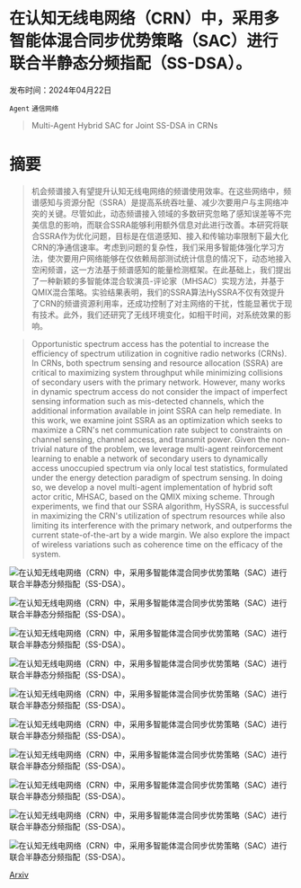 # 在认知无线电网络（CRN）中，采用多智能体混合同步优势策略（SAC）进行联合半静态分频指配（SS-DSA）。

发布时间：2024年04月22日

`Agent` `通信网络`

> Multi-Agent Hybrid SAC for Joint SS-DSA in CRNs

# 摘要

> 机会频谱接入有望提升认知无线电网络的频谱使用效率。在这些网络中，频谱感知与资源分配（SSRA）是提高系统吞吐量、减少次要用户与主网络冲突的关键。尽管如此，动态频谱接入领域的多数研究忽略了感知误差等不完美信息的影响，而联合SSRA能够利用额外信息对此进行改善。本研究将联合SSRA作为优化问题，目标是在信道感知、接入和传输功率限制下最大化CRN的净通信速率。考虑到问题的复杂性，我们采用多智能体强化学习方法，使次要用户网络能够在仅依赖局部测试统计信息的情况下，动态地接入空闲频谱，这一方法基于频谱感知的能量检测框架。在此基础上，我们提出了一种新颖的多智能体混合软演员-评论家（MHSAC）实现方法，并基于QMIX混合策略。实验结果表明，我们的SSRA算法HySSRA不仅有效提升了CRN的频谱资源利用率，还成功控制了对主网络的干扰，性能显著优于现有技术。此外，我们还研究了无线环境变化，如相干时间，对系统效果的影响。

> Opportunistic spectrum access has the potential to increase the efficiency of spectrum utilization in cognitive radio networks (CRNs). In CRNs, both spectrum sensing and resource allocation (SSRA) are critical to maximizing system throughput while minimizing collisions of secondary users with the primary network. However, many works in dynamic spectrum access do not consider the impact of imperfect sensing information such as mis-detected channels, which the additional information available in joint SSRA can help remediate. In this work, we examine joint SSRA as an optimization which seeks to maximize a CRN's net communication rate subject to constraints on channel sensing, channel access, and transmit power. Given the non-trivial nature of the problem, we leverage multi-agent reinforcement learning to enable a network of secondary users to dynamically access unoccupied spectrum via only local test statistics, formulated under the energy detection paradigm of spectrum sensing. In doing so, we develop a novel multi-agent implementation of hybrid soft actor critic, MHSAC, based on the QMIX mixing scheme. Through experiments, we find that our SSRA algorithm, HySSRA, is successful in maximizing the CRN's utilization of spectrum resources while also limiting its interference with the primary network, and outperforms the current state-of-the-art by a wide margin. We also explore the impact of wireless variations such as coherence time on the efficacy of the system.

![在认知无线电网络（CRN）中，采用多智能体混合同步优势策略（SAC）进行联合半静态分频指配（SS-DSA）。](../../..//opt/data/Projects/HuggingArxiv/paper_images/2404.14319/timing_diagram.png)

![在认知无线电网络（CRN）中，采用多智能体混合同步优势策略（SAC）进行联合半静态分频指配（SS-DSA）。](../../..//opt/data/Projects/HuggingArxiv/paper_images/2404.14319/hybrid_sac.png)

![在认知无线电网络（CRN）中，采用多智能体混合同步优势策略（SAC）进行联合半静态分频指配（SS-DSA）。](../../..//opt/data/Projects/HuggingArxiv/paper_images/2404.14319/ctde_diagram.png)

![在认知无线电网络（CRN）中，采用多智能体混合同步优势策略（SAC）进行联合半静态分频指配（SS-DSA）。](../../..//opt/data/Projects/HuggingArxiv/paper_images/2404.14319/channel_realizations.png)

![在认知无线电网络（CRN）中，采用多智能体混合同步优势策略（SAC）进行联合半静态分频指配（SS-DSA）。](../../..//opt/data/Projects/HuggingArxiv/paper_images/2404.14319/ct_exp_occ_usage_rate.png)

![在认知无线电网络（CRN）中，采用多智能体混合同步优势策略（SAC）进行联合半静态分频指配（SS-DSA）。](../../..//opt/data/Projects/HuggingArxiv/paper_images/2404.14319/need_for_test_stats.png)

![在认知无线电网络（CRN）中，采用多智能体混合同步优势策略（SAC）进行联合半静态分频指配（SS-DSA）。](../../..//opt/data/Projects/HuggingArxiv/paper_images/2404.14319/combined.png)

![在认知无线电网络（CRN）中，采用多智能体混合同步优势策略（SAC）进行联合半静态分频指配（SS-DSA）。](../../..//opt/data/Projects/HuggingArxiv/paper_images/2404.14319/combined.png)

![在认知无线电网络（CRN）中，采用多智能体混合同步优势策略（SAC）进行联合半静态分频指配（SS-DSA）。](../../..//opt/data/Projects/HuggingArxiv/paper_images/2404.14319/n16_plots.png)

![在认知无线电网络（CRN）中，采用多智能体混合同步优势策略（SAC）进行联合半静态分频指配（SS-DSA）。](../../..//opt/data/Projects/HuggingArxiv/paper_images/2404.14319/combined.png)

[Arxiv](https://arxiv.org/abs/2404.14319)